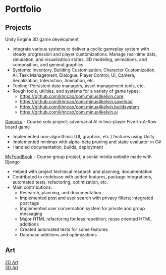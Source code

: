 # Portfolio

## Projects
Unity Engine 3D game development
-   Integrate various systems to deliver a cyclic gameplay system with steady progression and player customizations. Manage real-time data, simulation,  and visualization states. 3D modeling, animations, and composition, and general graphics.
-   Systems: Inventory, Building Customization, Character Customization, AI, Task Management, Dialogue, Player Control, UI, Camera, Serialization, Interaction, Animation, etc.
-   Tooling: Persistent data managers, asset management tools, etc.
-   Rough tools, utilities, and systems for a variety of game types:
    -   <https://github.com/khncao/com.minus4kelvin.core>
    -   <https://github.com/khncao/com.minus4kelvin.saveload>
    -   <https://github.com/khncao/com.minus4kelvin.buildsystem>
    -   <https://github.com/khncao/com.minus4kelvin.ai>

[Gomoku](https://github.com/khncao/gomoku) - Course solo  project; adversarial AI in two-player Five-In-A-Row board game
-	Implemented non-algorithmic (UI, graphics, etc.) features using Unity
-	Implemented minimax with alpha-beta pruning and static evaluator in C#
-	Handled documentation, builds, deployment
  
[MyFoodBook](https://github.com/BenBamboozled/myFoodBook) - Course group project; a social media website made with Django
-	Helped with project technical research and planning; documentation
-	Contributed to codebase with added features, package integrations, automated tests, refactoring, optimization, etc.
-   Main contributions:
    -   Research, planning, and documentation
    -   Implemented post and user search with privacy filters; integrated post tags
    -   Implemented user conversation system for private and group messaging
    -   Major HTML refactoring for less repetition; reuse oriented HTML additions
    -   Created automated tests for some features
    -   Database additions and optimizations


## Art
[2D Art](2dArt.md)  
[3D Art](3dArt.md)